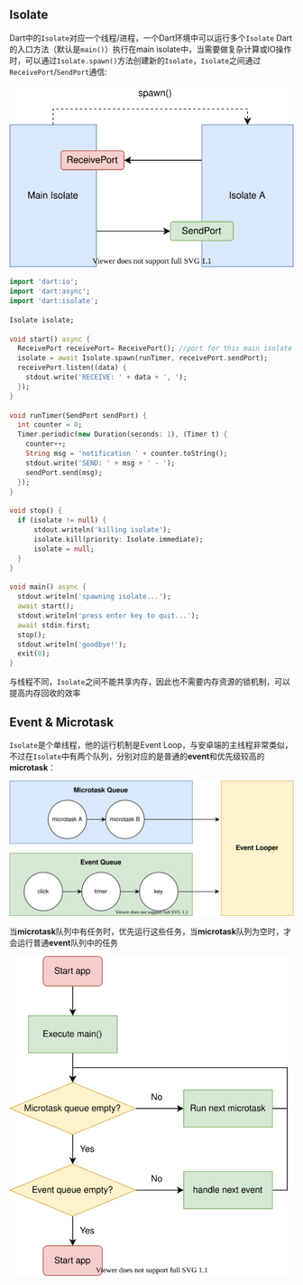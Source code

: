 ## Isolate
Dart中的`Isolate`对应一个线程/进程，一个Dart环境中可以运行多个`Isolate`
Dart的入口方法（默认是`main()`）执行在main isolate中，当需要做复杂计算或IO操作时，可以通过`Isolate.spawn()`方法创建新的`Isolate`，`Isolate`之间通过`ReceivePort`/`SendPort`通信:

![enter image description here](https://raw.githubusercontent.com/Ryan-Hu/LearnFlutter/master/images/dart-internal-isolate.svg)

```dart
import 'dart:io';
import 'dart:async';
import 'dart:isolate';

Isolate isolate;

void start() async {
  ReceivePort receivePort= ReceivePort(); //port for this main isolate to receive messages.
  isolate = await Isolate.spawn(runTimer, receivePort.sendPort);
  receivePort.listen((data) {
    stdout.write('RECEIVE: ' + data + ', ');
  });
}

void runTimer(SendPort sendPort) {
  int counter = 0;
  Timer.periodic(new Duration(seconds: 1), (Timer t) {
    counter++;
    String msg = 'notification ' + counter.toString();  
    stdout.write('SEND: ' + msg + ' - ');  
    sendPort.send(msg);
  });
}

void stop() {  
  if (isolate != null) {
      stdout.writeln('killing isolate');
      isolate.kill(priority: Isolate.immediate);
      isolate = null;        
  }  
}

void main() async {
  stdout.writeln('spawning isolate...');
  await start();
  stdout.writeln('press enter key to quit...');
  await stdin.first;
  stop();
  stdout.writeln('goodbye!');
  exit(0);
}
```
与线程不同，`Isolate`之间不能共享内存，因此也不需要内存资源的锁机制，可以提高内存回收的效率

## Event & Microtask
`Isolate`是个单线程，他的运行机制是Event Loop，与安卓端的主线程非常类似，不过在`Isolate`中有两个队列，分别对应的是普通的**event**和优先级较高的**microtask**：

![enter image description here](https://raw.githubusercontent.com/Ryan-Hu/LearnFlutter/master/images/dart-internal-queue.svg)

当**microtask**队列中有任务时，优先运行这些任务，当**microtask**队列为空时，才会运行普通**event**队列中的任务

![enter image description here](https://raw.githubusercontent.com/Ryan-Hu/LearnFlutter/master/images/dart-internal-looper.svg)

